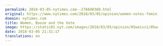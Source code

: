 ```yaml
---
permalink: 2018-03-05-nytimes.com--276840360.html
original: https://www.nytimes.com/2018/03/05/opinion/women-votes-feminism-alcohol.html?partner=rss&amp;emc=rss
domain: nytimes.com
title: Women, Booze and the Vote
image: https://static01.nyt.com/images/2018/03/05/opinion/05weiss1/05weiss1-mediumThreeByTwo440.jpg
date: 2018-03-05 21:31:17
translations: en
---
```


